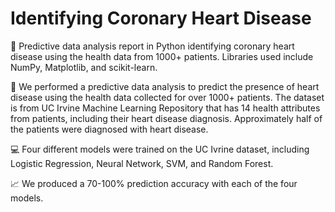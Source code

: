 # Identifying Coronary Heart Disease

🔎 Predictive data analysis report in Python identifying coronary heart disease using the health data from 1000+ patients.
Libraries used include NumPy, Matplotlib, and scikit-learn.

💓 We performed a predictive data analysis to predict the presence of heart disease using the health data collected for over 1000+ patients.
The dataset is from UC Irvine Machine Learning Repository that has 14 health attributes from patients, including their heart disease diagnosis. Approximately half of the patients were diagnosed with heart disease.

💻 Four different models were trained on the UC Ivrine dataset, including Logistic Regression, Neural Network, SVM, and Random Forest.

📈 We produced a 70-100% prediction accuracy with each of the four models. 
